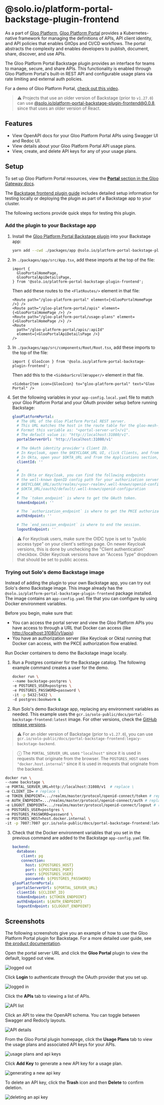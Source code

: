 # @solo.io/platform-portal-backstage-plugin-frontend

As a part of [Gloo Platform](https://www.solo.io/products/gloo-platform/), [Gloo Platform Portal](https://www.solo.io/products/gloo-portal/) provides a Kubernetes-native framework for managing the definitions of APIs, API client identity, and API policies that enables GitOps and CI/CD workflows. The portal abstracts the complexity and enables developers to publish, document, share, discover, and use APIs.

The Gloo Platform Portal Backstage plugin provides an interface for teams to manage, secure, and share APIs. This functionality is enabled through Gloo Platform Portal's built-in REST API and configurable usage plans via rate limiting and external auth policies.

For a demo of Gloo Platform Portal, [check out this video](https://www.youtube.com/watch?v=YL1aqjZDqGQ&t=0).

> &#x26a0;&#xfe0f; Projects that use an older version of Backstage (prior to `v1.27.0`) can use [@solo.io/platform-portal-backstage-plugin-frontend@0.0.8](https://www.npmjs.com/package/@solo.io/platform-portal-backstage-plugin-backend/v/0.0.8), since that uses an older version of React.

## Features

- View OpenAPI docs for your Gloo Platform Portal APIs using Swagger UI and Redoc UI.
- View details about your Gloo Platform Portal API usage plans.
- View, create, and delete API keys for any of your usage plans.

## Setup

To set up Gloo Platform Portal resources, view the [**Portal** section in the Gloo Gateway docs](https://docs.solo.io/gloo-gateway/main/portal/).

The [Backstage frontend plugin guide](https://docs.solo.io/gloo-gateway/main/portal/dev-portal/frontend/backstage/) includes detailed setup information for testing locally or deploying the plugin as part of a Backstage app to your cluster.

The following sections provide quick steps for testing this plugin.

### Add the plugin to your Backstage app

1. Install the [Gloo Platform Portal Backstage plugin](https://www.npmjs.com/package/@solo.io/platform-portal-backstage-plugin-frontend) into your Backstage app:

   ```bash
   yarn add --cwd ./packages/app @solo.io/platform-portal-backstage-plugin-frontend
   ```

2. In `./packages/app/src/App.tsx`, add these imports at the top of the file:

   ```tsx
   import {
     GlooPortalHomePage,
     GlooPortalApiDetailsPage,
   } from '@solo.io/platform-portal-backstage-plugin-frontend';
   ```

   Then add these routes to the `<FlatRoutes/>` element in that file:

   ```tsx
   <Route path="/gloo-platform-portal" element={<GlooPortalHomePage />} />
   <Route path="/gloo-platform-portal/apis" element={<GlooPortalHomePage />} />
   <Route path="/gloo-platform-portal/usage-plans" element={<GlooPortalHomePage />} />
   <Route
     path="/gloo-platform-portal/apis/:apiId"
     element={<GlooPortalApiDetailsPage />}
   />
   ```

3. In `./packages/app/src/components/Root/Root.tsx`, add these imports to the top of the file:

   ```tsx
   import { GlooIcon } from '@solo.io/platform-portal-backstage-plugin-frontend';
   ```

   Then add this to the `<SidebarScrollWrapper/>` element in that file.

   ```tsx
   <SidebarItem icon={GlooIcon} to="gloo-platform-portal" text="Gloo Portal" />
   ```

4. Set the following variables in your `app-config.local.yaml` file to match your Gloo Platform Portal and your OAuth provider setup before running Backstage:

   ```yaml
   glooPlatformPortal:
     # The URL of the Gloo Platform Portal REST server.
     # This URL matches the host in the route table for the gloo-mesh-portal-server.
     # Format this variable as: "<portal-server-url>/v1".
     # The default value is: "http://localhost:31080/v1".
     portalServerUrl: 'http://localhost:31080/v1'

     # The OAuth identity provider's Client ID.
     # In Keycloak, open the $KEYCLOAK_URL UI, click Clients, and from the Settings tab, find the Client ID.
     # In Okta, open your $OKTA_URL and from the Applications section, find your app's Client ID.
     clientId: ''

     #
     # In Okta or Keycloak, you can find the following endpoints
     # the well-known OpenID config path for your authorization server, such as:
     # $KEYCLOAK_URL/auth/realms/<your-realm>/.well-known/openid-configuration
     # $OKTA_URL/oauth2/default/.well-known/openid-configuration
     #
     # The `token_endpoint` is where to get the OAuth token.
     tokenEndpoint: ''

     # The `authorization_endpoint` is where to get the PKCE authorization code.
     authEndpoint: ''

     # The `end_session_endpoint` is where to end the session.
     logoutEndpoint: ''
   ```

> &#x26a0;&#xfe0f; For Keycloak users, make sure the OIDC type is set to "public access type" on your client's settings page. On newer Keycloak versions, this is done by unchecking the "Client authentication" checkbox. Older Keycloak versions have an "Access Type" dropdown that should be set to public access.

### Trying out Solo's demo Backstage image

Instead of adding the plugin to your own Backstage app, you can try out Solo's demo Backstage image. This image already has the `@solo.io/platform-portal-backstage-plugin-frontend` package installed. The image contains an `app-config.yaml` file that you can configure by using Docker environment variables.

Before you begin, make sure that:

- You can access the portal server and view the Gloo Platform APIs you have access to through a URL that Docker can access (like [http://localhost:31080/v1/apis](http://localhost:31080/v1/apis))
- You have an authorization server (like Keycloak or Okta) running that Docker can access, with the PKCE authorization flow enabled.

Run Docker containers to demo the Backstage image locally.

1. Run a Postgres container for the Backstage catalog. The following example command creates a user for the demo.

   ```sh
   docker run \
   --name backstage-postgres \
   -e POSTGRES_USER=postgres \
   -e POSTGRES_PASSWORD=password \
   -it -p 5432:5432 \
   -d postgres:bookworm &
   ```

2. Run Solo's demo Backstage app, replacing any environment variables as needed. This example uses the `gcr.io/solo-public/docs/portal-backstage-frontend:latest` image. For other versions, check the [GitHub release versions](https://github.com/solo-io/platform-portal-backstage-plugin-frontend/releases).

> &#x26a0;&#xfe0f; For an older version of Backstage (prior to `v1.27.0`), you can use `gcr.io/solo-public/docs/portal-backstage-frontend:legacy-backstage-backend`.

> &#x24D8; The `PORTAL_SERVER_URL` uses `"localhost"` since it is used in requests that originate from the browser. The `POSTGRES_HOST` uses `"docker.host.internal"` since it is used in requests that originate from the backend.

```sh
docker run \
--name backstage \
-e PORTAL_SERVER_URL=http://localhost:31080/v1  # replace \
-e CLIENT_ID= # replace \
-e TOKEN_ENDPOINT=.../realms/master/protocol/openid-connect/token # replace \
-e AUTH_ENDPOINT=.../realms/master/protocol/openid-connect/auth # replace \
-e LOGOUT_ENDPOINT=.../realms/master/protocol/openid-connect/logout # replace \
-e POSTGRES_USER=postgres \
-e POSTGRES_PASSWORD=password \
-e POSTGRES_HOST=host.docker.internal \
-it -p 7007:7007 gcr.io/solo-public/docs/portal-backstage-frontend:latest
```

3. Check that the Docker environment variables that you set in the previous command are added to the Backstage `app-config.yaml` file.

   ```yaml
   backend:
     database:
       client: pg
       connection:
         host: ${POSTGRES_HOST}
         port: ${POSTGRES_PORT}
         user: ${POSTGRES_USER}
         password: ${POSTGRES_PASSWORD}
   glooPlatformPortal:
     portalServerUrl: ${PORTAL_SERVER_URL}
     clientId: ${CLIENT_ID}
     tokenEndpoint: ${TOKEN_ENDPOINT}
     authEndpoint: ${AUTH_ENDPOINT}
     logoutEndpoint: ${LOGOUT_ENDPOINT}
   ```

## Screenshots

The following screenshots give you an example of how to use the Gloo Platform Portal plugin for Backstage. For a more detailed user guide, see [the product documentation](https://docs.solo.io/gloo-gateway/main/portal/dev-portal/end-user-guide/).

Open the portal server URL and click the **Gloo Portal** plugin to view the default, logged out view.

![logged out](./readme_assets/logged-out.png)

Click **Login** to authenticate through the OAuth provider that you set up.

![logged in](./readme_assets/logged-in.png)

Click the **APIs** tab to viewing a list of APIs.

![API list](./readme_assets/apis.png)

Click an API to view the OpenAPI schema. You can toggle between Swagger and Redocly layouts.

![API details](./readme_assets/api-details.png)

From the Gloo Portal plugin homepage, click the **Usage Plans** tab to view the usage plans and associated API keys for your APIs.

![usage plans and api keys](./readme_assets/usage-plans.png)

Click **Add Key** to generate a new API key for a usage plan.

![generating a new api key](./readme_assets/generate-new-key.png)

To delete an API key, click the **Trash** icon and then **Delete** to confirm deletion.

![deleting an api key](./readme_assets/delete-api-key.png)
